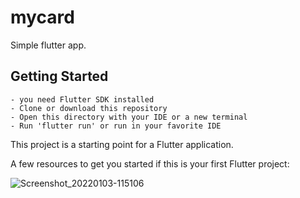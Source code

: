 # mycard

Simple flutter app.

## Getting Started

    - you need Flutter SDK installed 
    - Clone or download this repository
    - Open this directory with your IDE or a new terminal
    - Run 'flutter run' or run in your favorite IDE

This project is a starting point for a Flutter application.

A few resources to get you started if this is your first Flutter project:

![Screenshot_20220103-115106](https://user-images.githubusercontent.com/79323700/147944980-af8ee66f-cfe0-4f46-9792-5c6c356eea78.png)
